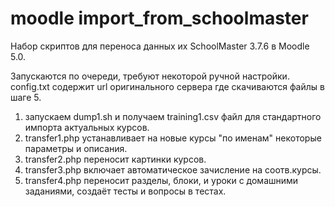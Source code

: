 # moodle import_from_schoolmaster
Набор скриптов для переноса данных их SchoolMaster 3.7.6 в Moodle 5.0.

Запускаются по очереди, требуют некоторой ручной настройки.
config.txt содержит url оригинального сервера где скачиваются фaйлы в шаге 5.

1. запускаем dump1.sh и получаем training1.csv файл для стандартного импорта актуальных курсов.
2. transfer1.php устанавливает на новые курсы "по именам" некоторые параметры и описания.
3. transfer2.php переносит картинки курсов.
4. transfer3.php включает автоматическое зачисление на соотв.курсы.
5. transfer4.php переносит разделы, блоки, и уроки с домашними заданиями, создаёт тесты и вопросы в тестах.

